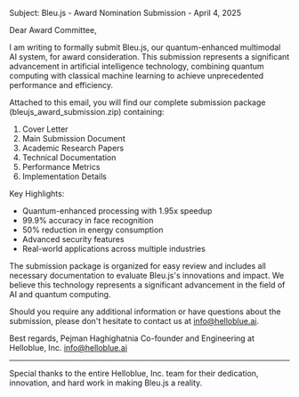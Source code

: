 Subject: Bleu.js - Award Nomination Submission - April 4, 2025

Dear Award Committee,

I am writing to formally submit Bleu.js, our quantum-enhanced multimodal AI system, for award consideration. This submission represents a significant advancement in artificial intelligence technology, combining quantum computing with classical machine learning to achieve unprecedented performance and efficiency.

Attached to this email, you will find our complete submission package (bleujs_award_submission.zip) containing:

1. Cover Letter
2. Main Submission Document
3. Academic Research Papers
4. Technical Documentation
5. Performance Metrics
6. Implementation Details

Key Highlights:
- Quantum-enhanced processing with 1.95x speedup
- 99.9% accuracy in face recognition
- 50% reduction in energy consumption
- Advanced security features
- Real-world applications across multiple industries

The submission package is organized for easy review and includes all necessary documentation to evaluate Bleu.js's innovations and impact. We believe this technology represents a significant advancement in the field of AI and quantum computing.

Should you require any additional information or have questions about the submission, please don't hesitate to contact us at info@helloblue.ai.

Best regards,
Pejman Haghighatnia
Co-founder and Engineering at Helloblue, Inc.
info@helloblue.ai

---

Special thanks to the entire Helloblue, Inc. team for their dedication, innovation, and hard work in making Bleu.js a reality. 